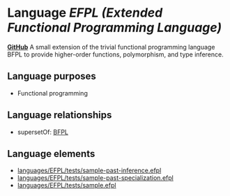 # Language _EFPL (Extended Functional Programming Language)_
**[GitHub](https://github.com/softlang/yas/blob/master/EFPL)**
A small extension of the trivial functional programming language BFPL to provide higher-order functions, polymorphism, and type inference.

## Language purposes
* Functional programming

## Language relationships
* supersetOf: [BFPL](http://softlang.github.io/yas/languages/BFPL.html)

## Language elements
* [languages/EFPL/tests/sample-past-inference.efpl](../../languages/EFPL/tests/sample-past-inference.efpl)
* [languages/EFPL/tests/sample-past-specialization.efpl](../../languages/EFPL/tests/sample-past-specialization.efpl)
* [languages/EFPL/tests/sample.efpl](../../languages/EFPL/tests/sample.efpl)
